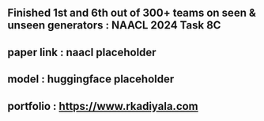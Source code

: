 ## Finished 1st and 6th out of 300+ teams on seen & unseen generators : NAACL 2024 Task 8C       

## paper link : naacl placeholder
## model      : huggingface placeholder

## portfolio : https://www.rkadiyala.com
